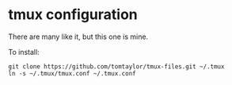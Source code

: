 # tmux configuration

There are many like it, but this one is mine.

To install:

    git clone https://github.com/tomtaylor/tmux-files.git ~/.tmux
    ln -s ~/.tmux/tmux.conf ~/.tmux.conf
